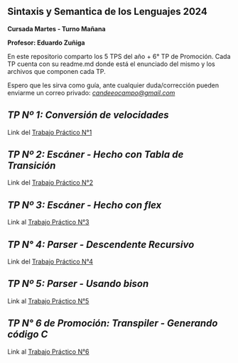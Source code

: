 ## Sintaxis y Semantica de los Lenguajes 2024 ##
 
__Cursada Martes - Turno Mañana__ 

__Profesor: Eduardo Zuñiga__


En este repositorio comparto los 5 TPS del año + 6° TP de Promoción.
Cada TP cuenta con su readme.md donde está el enunciado del mismo y los archivos que componen cada TP.

Espero que les sirva como guía, ante cualquier duda/corrección pueden enviarme un correo privado: *candeeocampo@gmail.com*


## *TP Nº 1: Conversión de velocidades*

Link del [Trabajo Práctico N°1](https://github.com/candeocampo/SSL-TPS-2024/tree/main/Trabajo%20Pr%C3%A1ctico%20N%C2%B01)

## *TP Nº 2: Escáner - Hecho con Tabla de Transición*

Link del [Trabajo Práctico N°2](https://github.com/candeocampo/SSL-TPS-2024/tree/main/Trabajo%20Pr%C3%A1ctico%20N%C2%B02)

## *TP Nº 3: Escáner - Hecho con flex*

Link al [Trabajo Práctico N°3](https://github.com/candeocampo/SSL-TPS-2024/tree/main/Trabajo%20Pr%C3%A1ctico%20N%C2%B03)

## *TP N° 4: Parser - Descendente Recursivo*

Link del [Trabajo Práctico N°4](https://github.com/candeocampo/SSL-TPS-2024/tree/main/Trabajo%20Pr%C3%A1ctico%20N%C2%B04)

## *TP Nº 5: Parser - Usando bison*

Link al [Trabajo Práctico N°5](https://github.com/candeocampo/SSL-TPS-2024/tree/main/Trabajo%20Pr%C3%A1ctico%20N%C2%B05)

## *TP N° 6 de Promoción: Transpiler - Generando código C*

Link al [Trabajo Práctico N°6](https://github.com/candeocampo/SSL-TPS-2024/tree/main/Trabajo%20Pr%C3%A1ctico%20N%C2%B06)
